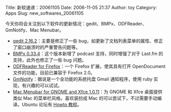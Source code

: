 Title: 新软速递：20061105
Date: 2006-11-05 21:37
Author: toy
Category: Apps
Slug: new_softwares_20061105

今天你将会关注到以下软件的更新情况：gedit、BMPx、ODFReader、GmNotify、Mac
Menubar。

-   [gedit
    2.16.2](http://ftp.gnome.org/pub/GNOME/sources/gedit/2.16/)：主要是修正了一些
    bug，如更新了文档列表菜单的属性、修正了窗口崩溃时的严重警告问题等。
-   [BMPx 0.33.4](http://beep-media-player.org)：这个版本新增了 podcast
    支持，同时增强了对于 Last.fm 的支持，此外也修正了一些 bug 问题。
-   [ODFReader for
    Firefox](https://addons.mozilla.org/firefox/1888/)：一个 Firefox
    扩展，使其具有打开 OpenDocument 文件的功能，目前已兼容于 Firefox
    2.0。
-   [GmNotify](http://gmnotify.sourceforge.net)：据说是一个全功能的系统托盘
    Gmail 通知程序，使用 ruby 实现，有兴趣的可以试试。
-   [Mac Menubar for GNOME and Xfce
    1.0.11](http://www.gnomefiles.org/app.php?soft_id=1785)：为 GNOME 和
    Xfce 桌面提供类似 Mac 的菜单栏风格。喜欢装扮成 Mac
    的可以尝试下，不过需要手动编译。Ubuntu 论坛有 [Howto
    教程](http://ubuntuforums.org/showthread.php?t=241868)。

